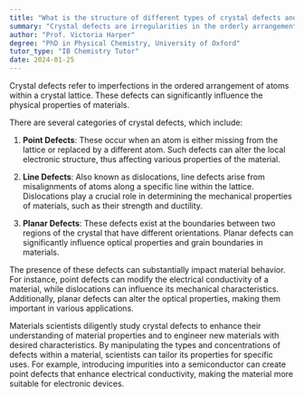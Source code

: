 ```yaml
---
title: "What is the structure of different types of crystal defects and how do they relate to materials science?"
summary: "Crystal defects are irregularities in the orderly arrangement of atoms within a crystal lattice, affecting the material's properties and behavior."
author: "Prof. Victoria Harper"
degree: "PhD in Physical Chemistry, University of Oxford"
tutor_type: "IB Chemistry Tutor"
date: 2024-01-25
---
```


Crystal defects refer to imperfections in the ordered arrangement of atoms within a crystal lattice. These defects can significantly influence the physical properties of materials.

There are several categories of crystal defects, which include:

1. **Point Defects**: These occur when an atom is either missing from the lattice or replaced by a different atom. Such defects can alter the local electronic structure, thus affecting various properties of the material.

2. **Line Defects**: Also known as dislocations, line defects arise from misalignments of atoms along a specific line within the lattice. Dislocations play a crucial role in determining the mechanical properties of materials, such as their strength and ductility.

3. **Planar Defects**: These defects exist at the boundaries between two regions of the crystal that have different orientations. Planar defects can significantly influence optical properties and grain boundaries in materials.

The presence of these defects can substantially impact material behavior. For instance, point defects can modify the electrical conductivity of a material, while dislocations can influence its mechanical characteristics. Additionally, planar defects can alter the optical properties, making them important in various applications.

Materials scientists diligently study crystal defects to enhance their understanding of material properties and to engineer new materials with desired characteristics. By manipulating the types and concentrations of defects within a material, scientists can tailor its properties for specific uses. For example, introducing impurities into a semiconductor can create point defects that enhance electrical conductivity, making the material more suitable for electronic devices.
    